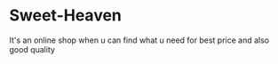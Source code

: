 # Sweet-Heaven
It's an online shop when u can find what u need for best price and also good quality 
